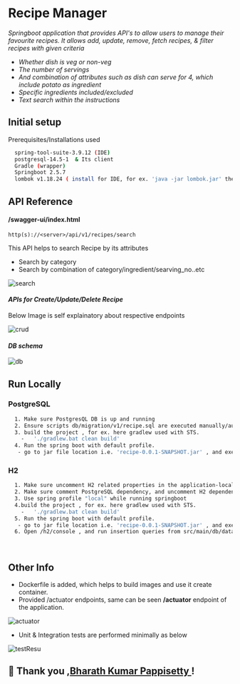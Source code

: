 # Recipe Manager

*Springboot application that provides API's to allow users to manage their favourite recipes. It allows add, update, remove, fetch recipes, & filter recipes with given criteria*
 - *Whether dish is veg or non-veg*
 - *The number of servings*
 - *And combination of attributes such as dish can serve for 4, which include potato as ingredient*
 - *Specific ingredients included/excluded*
 - *Text search within the instructions*



## Initial setup

Prerequisites/Installations used

```bash
  spring-tool-suite-3.9.12 (IDE)
  postgresql-14.5-1  & Its client
  Gradle (wrapper)
  Springboot 2.5.7
  lombok v1.18.24 ( install for IDE, for ex. 'java -jar lombok.jar' then select your IDE to install )
  ```
    
## API Reference
#### /swagger-ui/index.html

    http(s)://<server>/api/v1/recipes/search


This API helps to search Recipe by its attributes

- Search by category
- Search by combination of category/ingredient/searving_no..etc

 ![search](https://user-images.githubusercontent.com/37103790/189521386-b59a9eb1-f014-40f2-8dc7-535c194b4208.png)

#### *APIs for Create/Update/Delete Recipe*
  Below Image is self explainatory about respective endpoints
  
![crud](https://user-images.githubusercontent.com/37103790/189521376-4d306dbb-51e4-4740-b6ca-3fa4136b36d3.png)

#### *DB schema*


![db](https://user-images.githubusercontent.com/37103790/189487126-6828c439-903d-4f2d-81da-9a4c81af2218.png)



## Run Locally
### PostgreSQL
```bash
  1. Make sure PostgresQL DB is up and running
  2. Ensure scripts db/migration/v1/recipe.sql are executed manually/automatically ( can implement automation by any opensource flywaydb or any alternativs
  3. build the project , for ex. here gradlew used with STS.
  	-	'./gradlew.bat clean build'
  4. Run the spring boot with default profile.
   - go to jar file location i.e. 'recipe-0.0.1-SNAPSHOT.jar' , and execute 'java -jar recipe-0.0.1-SNAPSHOT.jar' 
```
### H2
```bash
  1. Make sure uncomment H2 related properties in the application-local.properties
  2. Make sure comment PostgreSQL dependency, and uncomment H2 dependencis in the build.gradlew
  3. Use spring profile "local" while running springboot 
  4.build the project , for ex. here gradlew used with STS.
  	-	'./gradlew.bat clean build'
  5. Run the spring boot with default profile.
   - go to jar file location i.e. 'recipe-0.0.1-SNAPSHOT.jar' , and execute 'java -jar -Dspring.profiles.active=local recipe-0.0.1-SNAPSHOT.jar' 
  6. Open /h2/console , and run insertion queries from src/main/db/data.sql
  
  
  ```




## Other Info

- Dockerfile is added, which helps to build images and use it create container.
- Provided /actuator endpoints,  same can be seen **/actuator** endpoint of the application.


![actuator](https://user-images.githubusercontent.com/37103790/189521706-98c7ffd1-ac59-489e-84c7-0118765acc77.png)
- Unit & Integration tests are performed minimally as below


![testResu](https://user-images.githubusercontent.com/37103790/189521389-ecc22056-a9fc-4682-a3c7-517691667ab6.png)
## 🚀 Thank you ,[Bharath Kumar Pappisetty ](www.linkedin.com/in/bharathpappisetty) !
